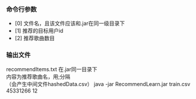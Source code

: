 ### 命令行参数  
- [0] 文件名，且该文件应该和.jar在同一级目录下
- [1] 推荐的目标用户id
- [2] 推荐歌曲数目
### 输出文件  
recommendItems.txt 在.jar同一目录下  
内容为推荐歌曲名，用;分隔  
（会产生中间文件hashedData.csv）
java -jar RecommendLearn.jar train.csv 45331266 12
